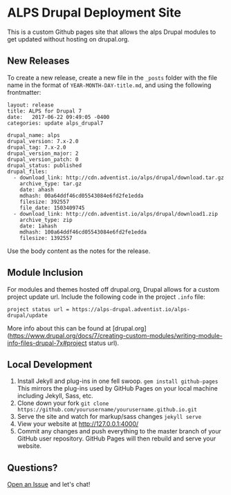 
# ALPS Drupal Deployment Site

This is a custom Github pages site that allows the alps Drupal modules to get updated without hosting on drupal.org.


## New Releases ##
To create a new release, create a new file in the `_posts` folder with the file name in the format of `YEAR-MONTH-DAY-title.md`, and using the following frontmatter:

```
layout: release
title: ALPS for Drupal 7
date:   2017-06-22 09:49:05 -0400
categories: update alps_drupal7

drupal_name: alps
drupal_version: 7.x-2.0
drupal_tag: 7.x-2.0
drupal_version_major: 2
drupal_version_patch: 0
drupal_status: published
drupal_files:
  - download_link: http://cdn.adventist.io/alps/drupal/download.tar.gz
    archive_type: tar.gz
    date: ahash
    mdhash: 00a64ddf46cd05543084e6fd2fe1edda
    filesize: 392557
    file_date: 1503409745
  - download_link: http://cdn.adventist.io/alps/drupal/download1.zip
    archive_type: zip
    date: 1ahash
    mdhash: 100a64ddf46cd05543084e6fd2fe1edda
    filesize: 1392557
```
Use the body content as the notes for the release.

## Module Inclusion

For modules and themes hosted off drupal.org, Drupal allows for a custom project update url. Include the following code in the project `.info` file:
```
project status url = https://alps-drupal.adventist.io/alps-drupal/update
```
More info about this can be found at [drupal.org](https://www.drupal.org/docs/7/creating-custom-modules/writing-module-info-files-drupal-7x#project status url).

## Local Development

1. Install Jekyll and plug-ins in one fell swoop. `gem install github-pages` This mirrors the plug-ins used by GitHub Pages on your local machine including Jekyll, Sass, etc.
2. Clone down your fork `git clone https://github.com/yourusername/yourusername.github.io.git`
3. Serve the site and watch for markup/sass changes `jekyll serve`
4. View your website at http://127.0.0.1:4000/
5. Commit any changes and push everything to the master branch of your GitHub user repository. GitHub Pages will then rebuild and serve your website.

## Questions?

[Open an Issue](https://github.com/adventistchurch/alps-drupal/issues/new) and let's chat!


